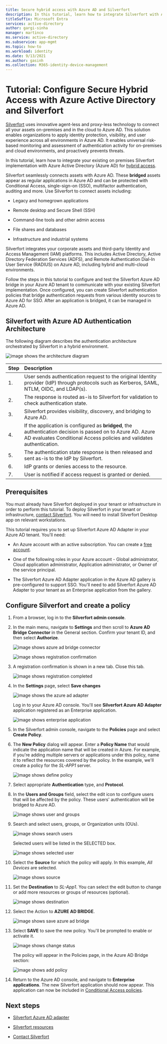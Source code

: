```yaml
---
title: Secure hybrid access with Azure AD and Silverfort
description: In this tutorial, learn how to integrate Silverfort with Azure AD for secure hybrid access 
titleSuffix: Microsoft Entra
services: active-directory
author: gargi-sinha
manager: martinco
ms.service: active-directory
ms.subservice: app-mgmt
ms.topic: how-to
ms.workload: identity
ms.date: 9/13/2021
ms.author: gasinh
ms.collection: M365-identity-device-management
---
```


# Tutorial: Configure Secure Hybrid Access with Azure Active Directory and Silverfort 

[Silverfort](https://www.silverfort.com/) uses innovative agent-less and proxy-less technology to connect all your assets on-premises and in the cloud to Azure AD. This solution enables organizations to apply identity protection, visibility, and user experience across all environments in Azure AD. It enables universal risk-based monitoring and assessment of authentication activity for on-premises and cloud environments, and proactively prevents threats.  

In this tutorial, learn how to integrate your existing on premises Silverfort implementation with Azure Active Directory (Azure AD) for [hybrid access](../devices/concept-azure-ad-join-hybrid.md).

Silverfort seamlessly connects assets with Azure AD. These **bridged** assets appear as regular applications in Azure AD and can be protected with Conditional Access, single-sign-on (SSO), multifactor authentication, auditing and more. Use Silverfort to connect assets including:

- Legacy and homegrown applications

- Remote desktop and Secure Shell (SSH)

- Command-line tools and other admin access

- File shares and databases

- Infrastructure and industrial systems

Silverfort integrates your corporate assets and third-party Identity and Access Management (IAM) platforms. This includes Active Directory, Active Directory Federation Services (ADFS), and Remote Authentication Dial-In User Service (RADIUS) on Azure AD, including hybrid and multi-cloud environments.

Follow the steps in this tutorial to configure and test the Silverfort Azure AD bridge in your Azure AD tenant to communicate with your existing Silverfort implementation. Once configured, you can create Silverfort authentication policies that bridge authentication requests from various identity sources to Azure AD for SSO. After an application is bridged, it can be managed in Azure AD.

## Silverfort with Azure AD Authentication Architecture

The following diagram describes the authentication architecture orchestrated by Silverfort in a hybrid environment.

![image shows the architecture diagram](./media/silverfort-azure-ad-integration/silverfort-architecture-diagram.png)

| Step | Description|
|:---------|:------------|
| 1. | User sends authentication request to the original Identity provider (IdP) through protocols such as Kerberos, SAML, NTLM, OIDC, and LDAP(s).|
| 2. | The response is routed as-is to Silverfort for validation to check authentication state.|
| 3. | Silverfort provides visibility, discovery, and bridging to Azure AD.|
| 4. | If the application is configured as **bridged**, the authentication decision is passed on to Azure AD. Azure AD evaluates Conditional Access policies and validates authentication.|
| 5. | The authentication state response is then released and sent as-is to the IdP by Silverfort. |
| 6.| IdP grants or denies access to the resource.|
| 7. | User is notified if access request is granted or denied. |

## Prerequisites

You must already have Silverfort deployed in your tenant or infrastructure in order to perform this tutorial. To deploy Silverfort in your tenant or infrastructure, [contact Silverfort](https://www.silverfort.com/). You will need to install Silverfort Desktop app on relevant workstations.

This tutorial requires you to set up Silverfort Azure AD Adapter in your Azure AD tenant. You'll need:

- An Azure account with an active subscription. You can create a [free account](https://azure.microsoft.com/free/?WT.mc_id=A261C142F).

- One of the following roles in your Azure account - Global administrator, Cloud application administrator, Application administrator, or Owner of the service principal.

- The Silverfort Azure AD Adapter application in the Azure AD gallery is pre-configured to support SSO. You'll need to add Silverfort Azure AD Adapter to your tenant as an Enterprise application from the gallery.

## Configure Silverfort and create a policy

1. From a browser, log in to the **Silverfort admin console**.

2. In the main menu, navigate to **Settings** and then scroll to
   **Azure AD Bridge Connector** in the General section. Confirm your tenant ID, and then select **Authorize**.

   ![image shows azure ad bridge connector](./media/silverfort-azure-ad-integration/azure-ad-bridge-connector.png)

   ![image shows registration confirmation](./media/silverfort-azure-ad-integration/grant-permission.png)

3. A registration confirmation is shown in a new tab. Close this tab.

   ![image shows registration completed](./media/silverfort-azure-ad-integration/registration-completed.png)

4. In the **Settings** page, select **Save changes**

   ![image shows the azure ad adapter](./media/silverfort-azure-ad-integration/silverfort-azure-ad-adapter.png)

    Log in to your Azure AD console. You'll see **Silverfort Azure AD Adapter** application registered as an Enterprise application.

   ![image shows enterprise application](./media/silverfort-azure-ad-integration/enterprise-application.png)

5. In the Silverfort admin console, navigate to the **Policies** page and select **Create Policy**.

6. The **New Policy** dialog will appear. Enter a **Policy Name** that would indicate the application name that will be created in Azure. For example, if you're adding multiple servers or applications under this policy, name it to reflect the resources covered by the policy. In the example, we'll create a policy for the *SL-APP1* server.

   ![image shows define policy](./media/silverfort-azure-ad-integration/define-policy.png)

7. Select appropriate **Authentication** type, and **Protocol**.

8. In the **Users and Groups** field, select the edit icon to configure users that will be affected by the policy. These users' authentication will be bridged to Azure AD.

   ![image shows user and groups](./media/silverfort-azure-ad-integration/user-groups.png)

9. Search and select users, groups, or Organization units (OUs).

   ![image shows search users](./media/silverfort-azure-ad-integration/search-users.png)

   Selected users will be listed in the SELECTED box.

   ![image shows selected user](./media/silverfort-azure-ad-integration/select-user.png)

10. Select the **Source** for which the policy will apply. In this example, *All Devices* are selected.

    ![image shows source](./media/silverfort-azure-ad-integration/source.png)

11. Set the **Destination** to *SL-App1*. You can select the edit button to change or add more resources or groups of resources (optional).

    ![image shows destination](./media/silverfort-azure-ad-integration/destination.png)

12. Select the Action to **AZURE AD BRIDGE**.

    ![image shows save azure ad bridge](./media/silverfort-azure-ad-integration/save-azure-ad-bridge.png)

13. Select **SAVE** to save the new policy. You'll be prompted to enable or activate it.

    ![image shows change status](./media/silverfort-azure-ad-integration/change-status.png)

    The policy will appear in the Policies page, in the Azure AD Bridge section:

    ![image shows add policy](./media/silverfort-azure-ad-integration/add-policy.png)

14. Return to the Azure AD console, and navigate to **Enterprise applications**. The new Silverfort application should now appear. This application can now be included in [Conditional Access policies](../authentication/tutorial-enable-azure-mfa.md?bc=/azure/active-directory/conditional-access/breadcrumb/toc.json&toc=/azure/active-directory/conditional-access/toc.json%23create-a-conditional-access-policy).

## Next steps

- [Silverfort Azure AD adapter](https://azuremarketplace.microsoft.com/marketplace/apps/aad.silverfortazureadadapter?tab=overview)

- [Silverfort resources](https://www.silverfort.com/resources/)

- [Contact Silverfort](https://www.silverfort.com/company/contact/)
